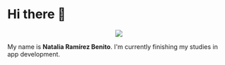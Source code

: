 # Hi there 👋

<div id="header" align="center">
  <img src="https://media.discordapp.net/attachments/1070758683774042213/1164128593903894528/33.png?ex=6567003d&is=65548b3d&hm=fef75b64365e4939cc773144664c484d3abb4efd90b19f90d21b6023545c4e85&=&width=987&height=167"/>
</div>

My name is **Natalia Ramírez Benito**. I'm currently finishing my studies in app development.



<!--
**Natalia-Ramirez-Benito/Natalia-Ramirez-Benito** is a ✨ _special_ ✨ repository because its `README.md` (this file) appears on your GitHub profile.

Here are some ideas to get you started:

- 🔭 I’m currently working on ...
- 🌱 I’m currently learning ...
- 👯 I’m looking to collaborate on ...
- 🤔 I’m looking for help with ...
- 💬 Ask me about ...
- 📫 How to reach me: ...
- 😄 Pronouns: ...
- ⚡ Fun fact: ...
-->
